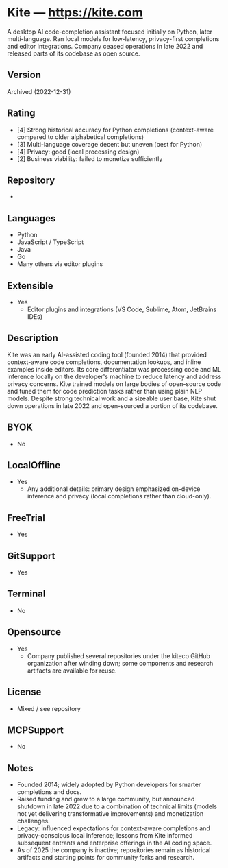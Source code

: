 # Kite — https://kite.com
A desktop AI code-completion assistant focused initially on Python, later multi-language. Ran local models for low-latency, privacy-first completions and editor integrations. Company ceased operations in late 2022 and released parts of its codebase as open source.

## Version
Archived (2022-12-31)

## Rating
- [4] Strong historical accuracy for Python completions (context-aware compared to older alphabetical completions)
- [3] Multi-language coverage decent but uneven (best for Python)
- [4] Privacy: good (local processing design)
- [2] Business viability: failed to monetize sufficiently

## Repository
- 

## Languages
- Python
- JavaScript / TypeScript
- Java
- Go
- Many others via editor plugins

## Extensible
- Yes
  - Editor plugins and integrations (VS Code, Sublime, Atom, JetBrains IDEs)

## Description
Kite was an early AI-assisted coding tool (founded 2014) that provided context-aware code completions, documentation lookups, and inline examples inside editors. Its core differentiator was processing code and ML inference locally on the developer's machine to reduce latency and address privacy concerns. Kite trained models on large bodies of open-source code and tuned them for code prediction tasks rather than using plain NLP models. Despite strong technical work and a sizeable user base, Kite shut down operations in late 2022 and open-sourced a portion of its codebase.

## BYOK
- No

## LocalOffline
- Yes
  - Any additional details: primary design emphasized on-device inference and privacy (local completions rather than cloud-only).

## FreeTrial
- Yes

## GitSupport
- Yes

## Terminal
- No

## Opensource
- Yes
  - Company published several repositories under the kiteco GitHub organization after winding down; some components and research artifacts are available for reuse.

## License
- Mixed / see repository

## MCPSupport
- No

## Notes
- Founded 2014; widely adopted by Python developers for smarter completions and docs.
- Raised funding and grew to a large community, but announced shutdown in late 2022 due to a combination of technical limits (models not yet delivering transformative improvements) and monetization challenges.
- Legacy: influenced expectations for context-aware completions and privacy-conscious local inference; lessons from Kite informed subsequent entrants and enterprise offerings in the AI coding space.
- As of 2025 the company is inactive; repositories remain as historical artifacts and starting points for community forks and research.